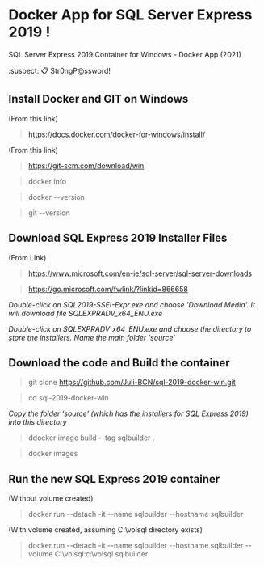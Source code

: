 # Docker App for SQL Server Express 2019 !

SQL Server Express 2019 Container for Windows - Docker App (2021)

:suspect: :clipboard: Str0ngP@ssword!



## Install Docker and GIT on Windows
(From this link)

> https://docs.docker.com/docker-for-windows/install/

(From this link)

> https://git-scm.com/download/win

> docker info

> docker --version

> git --version


## Download SQL Express 2019 Installer Files
(From Link)
> https://www.microsoft.com/en-ie/sql-server/sql-server-downloads

> https://go.microsoft.com/fwlink/?linkid=866658

*Double-click on SQL2019-SSEI-Expr.exe and choose 'Download Media'. It will download file SQLEXPRADV_x64_ENU.exe*

*Double-click on SQLEXPRADV_x64_ENU.exe and choose the directory to store the installers. Name the main folder 'source'*


## Download the code and Build the container
> git clone https://github.com/Juli-BCN/sql-2019-docker-win.git

> cd sql-2019-docker-win

*Copy the folder 'source' (which has the installers for SQL Express 2019) into this directory*

> ddocker image build --tag sqlbuilder .

> docker images



## Run the new SQL Express 2019 container
(Without volume created)
> docker run --detach -it --name sqlbuilder --hostname sqlbuilder

(With volume created, assuming C:\volsql directory exists)
> docker run --detach -it --name sqlbuilder --hostname sqlbuilder --volume C:\volsql:c:\volsql sqlbuilder